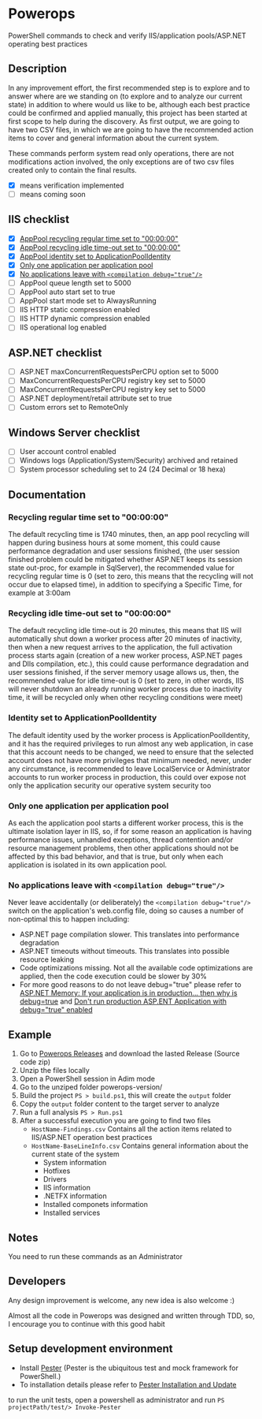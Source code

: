 # Powerops
PowerShell commands to check and verify IIS/application pools/ASP.NET operating best practices

## Description
In any improvement effort, the first recommended step is to explore and to answer where are we standing on (to explore and to analyze our current state) in addition to where would us like to be, although each best practice could be confirmed and applied manually, this project has been started at first scope to help during the discovery. As first output, we are going to have two CSV files, in which we are going to have the recommended action items to cover and general information about the current system. 

These commands perform system read only operations, there are not modifications action involved, the only exceptions are of two csv files created only to contain the final results.

- [x] means verification implemented
- [ ] means coming soon

## IIS checklist
- [x] [AppPool recycling regular time set to "00:00:00"](#recycling-regular-time-set-to-000000)
- [x] [AppPool recycling idle time-out set to "00:00:00"](#recycling-idle-time-out-set-to-000000)
- [x] [AppPool identity set to ApplicationPoolIdentity](#identity-set-to-applicationpoolidentity)
- [x] [Only one application per application pool](#only-one-application-per-application-pool)
- [x] [No applications leave with `<compilation debug="true"/>`](#no-applications-leave-with-compilation-debugtrue)
- [ ] AppPool queue length set to 5000
- [ ] AppPool auto start set to true
- [ ] AppPool start mode set to AlwaysRunning
- [ ] IIS HTTP static compression enabled
- [ ] IIS HTTP dynamic compression enabled
- [ ] IIS operational log enabled

## ASP.NET checklist
- [ ] ASP.NET maxConcurrentRequestsPerCPU option set to 5000
- [ ] MaxConcurrentRequestsPerCPU registry key set to 5000
- [ ] MaxConcurrentRequestsPerCPU registry key set to 5000
- [ ] ASP.NET deployment/retail attribute set to true
- [ ] Custom errors set to RemoteOnly

## Windows Server checklist
- [ ] User account control enabled
- [ ] Windows logs (Application/System/Security) archived and retained
- [ ] System processor scheduling set to 24 (24 Decimal or 18 hexa)

## Documentation
### Recycling regular time set to "00:00:00"
The default recycling time is 1740 minutes, then, an app pool recycling will happen during business hours at some moment, this could cause performance degradation and user sessions finished, (the user session finished problem could be mitigated whether ASP.NET keeps its session state out-proc, for example in SqlServer), the recommended value for recycling regular time is 0 (set to zero, this means that the recycling will not occur due to elapsed time), in addition to specifying a Specific Time, for example at 3:00am

### Recycling idle time-out set to "00:00:00" 
The default recycling idle time-out is 20 minutes, this means that IIS will automatically shut down a worker process after 20 minutes of inactivity, then when a new request arrives to the application, the full activation process starts again (creation of a new worker process, ASP.NET pages and Dlls compilation, etc.), this could cause performance degradation and user sessions finished, if the server memory usage allows us, then, the recommended value for idle time-out is 0 (set to zero, in other words, IIS will never shutdown an already running worker process due to inactivity time, it will be recycled only when other recycling conditions were meet)

### Identity set to ApplicationPoolIdentity
The default identity used by the worker process is ApplicationPoolIdentity, and it has the required privileges to run almost any web application, in case that this account needs to be changed, we need to ensure that the selected account does not have more privileges that minimum needed, never, under any circumstance, is recommended to leave LocalService or Administrator accounts to run worker process in production, this could over expose not only the application security our operative system security too

### Only one application per application pool
As each the application pool starts a different worker process, this is the ultimate isolation layer in IIS, so, if for some reason an application is having performance issues, unhandled exceptions, thread contention and/or resource management problems, then other applications should not be affected by this bad behavior, and that is true, but only when each application is isolated in its own application pool.

### No applications leave with `<compilation debug="true"/>`
Never leave accidentally (or deliberately) the `<compilation debug="true"/>` switch on the application's web.config file, doing so causes a number of non-optimal this to happen including:
* ASP.NET page compilation slower. This translates into performance degradation
* ASP.NET timeouts without timeouts. This translates into possible resource leaking
* Code optimizations missing. Not all the available code optimizations are applied, then the code execution could be slower by 30%
* For more good reasons to do not leave debug="true" please refer to [ASP.NET Memory: If your application is in production… then why is debug=true](https://blogs.msdn.microsoft.com/tess/2006/04/12/asp-net-memory-if-your-application-is-in-production-then-why-is-debugtrue/) and [Don't run production ASP.ENT Application with debug="true" enabled](https://weblogs.asp.net/scottgu/442448)

## Example
1. Go to [Powerops Releases](https://github.com/gioRodriguez/powerops/releases) and download the lasted Release (Source code zip)
2. Unzip the files locally
3. Open a PowerShell session in Adim mode
4. Go to the unziped folder powerops-version/
5. Build the project `PS > build.ps1`, this will create the `output` folder
6. Copy the `output` folder content to the target server to analyze
7. Run a full analysis `PS > Run.ps1`
8. After a successful execution you are going to find two files
    * `HostName-Findings.csv` Contains all the action items related to IIS/ASP.NET operation best practices
    * `HostName-BaseLineInfo.csv` Contains general information about the current state of the system
        * System information
        * Hotfixes
        * Drivers
        * IIS information
        * .NETFX information
        * Installed componets information
        * Installed services

## Notes
You need to run these commands as an Administrator

## Developers
Any design improvement is welcome, any new idea is also welcome :)

Almost all the code in Powerops was designed and written through TDD, so, I encourage you to continue with this good habit

## Setup development environment
* Install [Pester](https://github.com/pester/Pester) (Pester is the ubiquitous test and mock framework for PowerShell.)
* To installation details please refer to [Pester Installation and Update](https://github.com/pester/Pester/wiki/Installation-and-Update)

to run the unit tests, open a powershell as administrator and run `PS projectPath/test/> Invoke-Pester`